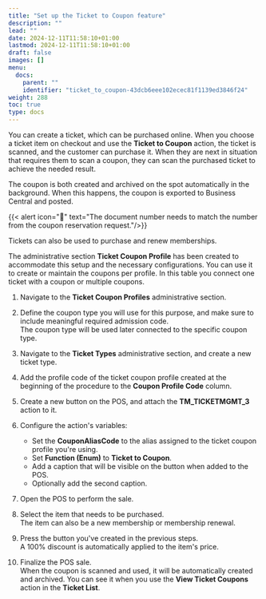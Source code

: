 ```yaml
---
title: "Set up the Ticket to Coupon feature"
description: ""
lead: ""
date: 2024-12-11T11:58:10+01:00
lastmod: 2024-12-11T11:58:10+01:00
draft: false
images: []
menu:
  docs:
    parent: ""
    identifier: "ticket_to_coupon-43dcb6eee102ecec81f1139ed3846f24"
weight: 288
toc: true
type: docs
---
```


You can create a ticket, which can be purchased online. When you choose a ticket item on checkout and use the **Ticket to Coupon** action, the ticket is scanned, and the customer can purchase it. When they are next in situation that requires them to scan a coupon, they can scan the purchased ticket to achieve the needed result. 

The coupon is both created and archived on the spot automatically in the background. When this happens, the coupon is exported to Business Central and posted. 

{{< alert icon="📝" text="The document number needs to match the number from the coupon reservation request."/>}}

Tickets can also be used to purchase and renew memberships. 

The administrative section **Ticket Coupon Profile** has been created to accommodate this setup and the necessary configurations. You can use it to create or maintain the coupons per profile. In this table you connect one ticket with a coupon or multiple coupons.

1. Navigate to the **Ticket Coupon Profiles** administrative section.     
2. Define the coupon type you will use for this purpose, and make sure to include meaningful required admission code.     
   The coupon type will be used later connected to the specific coupon type. 
3. Navigate to the **Ticket Types** administrative section, and create a new ticket type. 
4. Add the profile code of the ticket coupon profile created at the beginning of the procedure to the **Coupon Profile Code** column. 
5. Create a new button on the POS, and attach the **TM_TICKETMGMT_3** action to it. 
6. Configure the action's variables:     
   - Set the **CouponAliasCode** to the alias assigned to the ticket coupon profile you're using.
   - Set **Function (Enum)** to **Ticket to Coupon**. 
   - Add a caption that will be visible on the button when added to the POS.
   - Optionally add the second caption.

7. Open the POS to perform the sale. 
8. Select the item that needs to be purchased.       
   The item can also be a new membership or membership renewal. 
9. Press the button you've created in the previous steps.      
   A 100% discount is automatically applied to the item's price. 
10. Finalize the POS sale.     
    When the coupon is scanned and used, it will be automatically created and archived. You can see it when you use the **View Ticket Coupons** action in the **Ticket List**.
